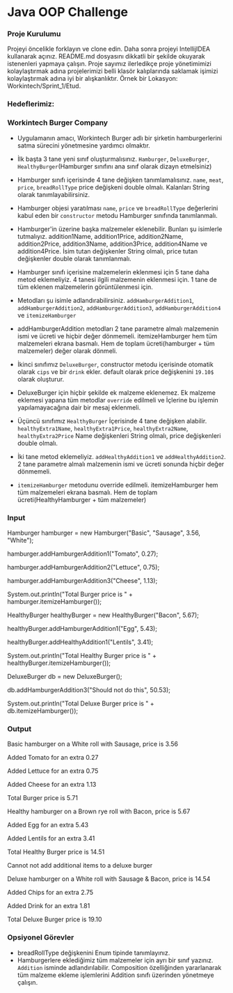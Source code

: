 #  Java OOP Challenge 

### Proje Kurulumu

Projeyi öncelikle forklayın ve clone edin.
Daha sonra projeyi IntellijIDEA kullanarak açınız. README.md dosyasını dikkatli bir şekilde okuyarak istenenleri yapmaya çalışın.
Proje sayımız ilerledikçe proje yönetimimizi kolaylaştırmak adına projelerimizi belli klasör kalıplarında saklamak işimizi kolaylaştırmak adına iyi bir alışkanlıktır.
Örnek bir Lokasyon: Workintech/Sprint_1/Etud.

### Hedeflerimiz:

### Workintech Burger Company

 * Uygulamanın amacı, Workintech Burger adlı bir şirketin hamburgerlerini satma sürecini yönetmesine yardımcı olmaktır. 
 * İlk başta 3 tane yeni sınıf oluşturmalısınız. ```Hamburger```, ```DeluxeBurger```, ```HealthyBurger```(Hamburger sınıfını ana sınıf olarak dizayn etmelsiniz)
 * Hamburger sınıfı içerisinde 4 tane değişken tanımlamalısınız. ```name```, ```meat```, ```price```, ```breadRollType``` price değişkeni double olmalı. Kalanları String olarak tanımlayabilirsiniz.
 * Hamburger objesi yaratılması ```name```, ```price``` ve  ```breadRollType``` değerlerini kabul eden bir ```constructor``` metodu Hamburger sınıfında tanımlanmalı.
 * Hamburger'in üzerine başka malzemeler eklenebilir. Bunları şu isimlerle tutmalıyız. addition1Name, addition1Price, addition2Name, addition2Price, addition3Name, addition3Price, addition4Name ve addition4Price. İsim tutan değişkenler String olmalı, price tutan değişkenler double olarak tanımlanmalı.
 * Hamburger sınıfı içerisine malzemelerin eklenmesi için 5 tane daha metod eklemeliyiz. 4 tanesi ilgili malzemenin eklenmesi için. 1 tane de tüm eklenen malzemelerin görüntülenmesi için.
 * Metodları şu isimle adlandırabilirsiniz. ```addHamburgerAddition1```, ```addHamburgerAddition2```, ```addHamburgerAddition3```, ```addHamburgerAddition4``` ve ```itemizeHamburger```
 * addHamburgerAddition metodları 2 tane parametre almalı malzemenin ismi ve ücreti ve hiçbir değer dönmemeli. itemizeHamburger hem tüm malzemeleri ekrana basmalı. Hem de toplam ücreti(hamburger + tüm malzemeler) değer olarak dönmeli.

 * İkinci sınıfımız ```DeluxeBurger```, constructor metodu içerisinde otomatik olarak ```cips``` ve bir ```drink``` ekler. default olarak price değişkenini ```19.10$``` olarak oluşturur.
 * DeluxeBurger için hiçbir şekilde ek malzeme eklenemez. Ek malzeme eklemesi yapana tüm metodlar ```override``` edilmeli ve İçlerine bu işlemin yapılamayacağına dair bir mesaj eklenmeli.

 * Üçüncü sınıfımız ```HealthyBurger``` İçerisinde 4 tane değişken alabilir. ```healthyExtra1Name```, ```healthyExtra1Price```, ```healthyExtra2Name```, ```healthyExtra2Price``` Name değişkenleri String olmalı, price değişkenleri double olmalı.
 * İki tane metod eklemeliyiz. ```addHealthyAddition1``` ve ```addHealthyAddition2```. 2 tane parametre almalı malzemenin ismi ve ücreti sonunda hiçbir değer dönmemeli. 
 * ```itemizeHamburger``` metodunu override edilmeli. itemizeHamburger hem tüm malzemeleri ekrana basmalı. Hem de toplam ücreti(HealthyHamburger + tüm malzemeler)

### Input

Hamburger hamburger = new Hamburger("Basic", "Sausage", 3.56, "White");

hamburger.addHamburgerAddition1("Tomato", 0.27);

hamburger.addHamburgerAddition2("Lettuce", 0.75);

hamburger.addHamburgerAddition3("Cheese", 1.13);

System.out.println("Total Burger price is " + hamburger.itemizeHamburger());

HealthyBurger healthyBurger = new HealthyBurger("Bacon", 5.67);

healthyBurger.addHamburgerAddition1("Egg", 5.43);

healthyBurger.addHealthyAddition1("Lentils", 3.41);

System.out.println("Total Healthy Burger price is  " + healthyBurger.itemizeHamburger());

DeluxeBurger db = new DeluxeBurger();

db.addHamburgerAddition3("Should not do this", 50.53);

System.out.println("Total Deluxe Burger price is " + db.itemizeHamburger());

### Output

Basic hamburger on a White roll with Sausage, price is 3.56

Added Tomato for an extra 0.27

Added Lettuce for an extra 0.75

Added Cheese for an extra 1.13

Total Burger price is 5.71

Healthy hamburger on a Brown rye roll with Bacon, price is 5.67

Added Egg for an extra 5.43

Added Lentils for an extra 3.41

Total Healthy Burger price is  14.51

Cannot not add additional items to a deluxe burger

Deluxe hamburger on a White roll with Sausage & Bacon, price is 14.54

Added Chips for an extra 2.75

Added Drink for an extra 1.81

Total Deluxe Burger price is 19.10


### Opsiyonel Görevler
* breadRollType değişkenini Enum tipinde tanımlayınız. 
* Hamburgerlere eklediğimiz tüm malzemeler için ayrı bir sınıf yazınız. ```Addition``` isminde adlandırılabilir. Composition özelliğinden yararlanarak tüm malzeme ekleme işlemlerini Addition sınıfı üzerinden yönetmeye çalışın.

